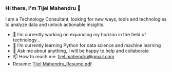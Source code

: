### Hi there, I'm Tijel Mahendru 👋

I am a Technology Consultant, looking for new ways, tools and technologies to analyze data and unlock actionable insights.

- 🔭 I’m currently working on expanding my horizon in the field of technology...
- 🌱 I’m currently learning Python for data science and machine learning
- 💬 Ask me about anything, I will be happy to help and collaborate
- 📫 How to reach me: tijel.mahendru@gmail.com
- Resume: [Tijel Mahendru_Resume.pdf](https://github.com/TijelM/TijelM/files/8633356/Tijel.Mahendru_Resume.pdf)
